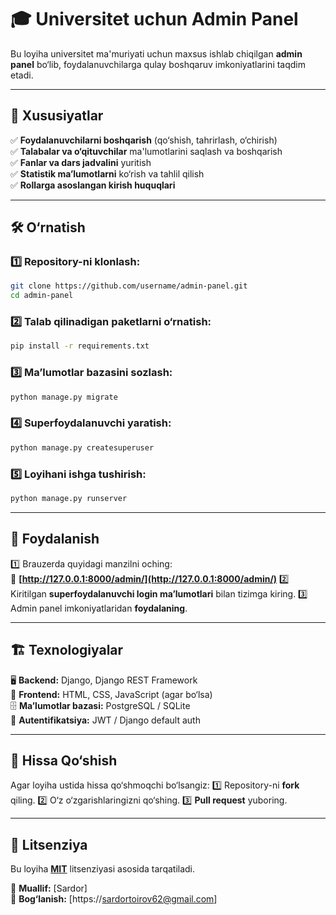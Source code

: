 # 🎓 Universitet uchun Admin Panel

Bu loyiha universitet ma'muriyati uchun maxsus ishlab chiqilgan **admin panel** bo‘lib, foydalanuvchilarga qulay boshqaruv imkoniyatlarini taqdim etadi.

---

## 🚀 Xususiyatlar
✅ **Foydalanuvchilarni boshqarish** (qo‘shish, tahrirlash, o‘chirish)  
✅ **Talabalar va o‘qituvchilar** ma'lumotlarini saqlash va boshqarish  
✅ **Fanlar va dars jadvalini** yuritish  
✅ **Statistik ma’lumotlarni** ko‘rish va tahlil qilish  
✅ **Rollarga asoslangan kirish huquqlari**  

---

## 🛠 O‘rnatish

### 1️⃣ Repository-ni klonlash:
```bash
git clone https://github.com/username/admin-panel.git
cd admin-panel
```

### 2️⃣ Talab qilinadigan paketlarni o‘rnatish:
```bash
pip install -r requirements.txt
```

### 3️⃣ Ma’lumotlar bazasini sozlash:
```bash
python manage.py migrate
```

### 4️⃣ Superfoydalanuvchi yaratish:
```bash
python manage.py createsuperuser
```

### 5️⃣ Loyihani ishga tushirish:
```bash
python manage.py runserver
```

---

## 🔑 Foydalanish
1️⃣ Brauzerda quyidagi manzilni oching:  
   🔗 **[http://127.0.0.1:8000/admin/](http://127.0.0.1:8000/admin/)**
2️⃣ Kiritilgan **superfoydalanuvchi login ma’lumotlari** bilan tizimga kiring.
3️⃣ Admin panel imkoniyatlaridan **foydalaning**.

---

## 🏗 Texnologiyalar
🖥 **Backend:** Django, Django REST Framework  
🎨 **Frontend:** HTML, CSS, JavaScript (agar bo‘lsa)  
🗄 **Ma’lumotlar bazasi:** PostgreSQL / SQLite  
🔐 **Autentifikatsiya:** JWT / Django default auth  

---

## 🤝 Hissa Qo‘shish
Agar loyiha ustida hissa qo‘shmoqchi bo‘lsangiz:
1️⃣ Repository-ni **fork** qiling.
2️⃣ O‘z o‘zgarishlaringizni qo‘shing.
3️⃣ **Pull request** yuboring.

---

## 📜 Litsenziya
Bu loyiha **[MIT](LICENSE)** litsenziyasi asosida tarqatiladi.

📌 **Muallif:** [Sardor]  
📧 **Bog‘lanish:** [https://sardortoirov62@gmail.com]

